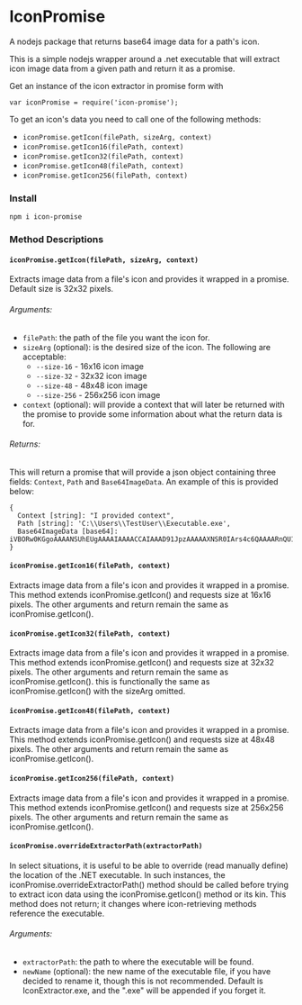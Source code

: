 # IconPromise

A nodejs package that returns base64 image data for a path's icon.

This is a simple nodejs wrapper around a .net executable that will extract icon image data from a given path and return it as a promise.

Get an instance of the icon extractor in promise form with

`var iconPromise = require('icon-promise');`

To get an icon's data you need to call one of the following methods:

* `iconPromise.getIcon(filePath, sizeArg, context)`
* `iconPromise.getIcon16(filePath, context)`
* `iconPromise.getIcon32(filePath, context)`
* `iconPromise.getIcon48(filePath, context)`
* `iconPromise.getIcon256(filePath, context)`

### Install

`npm i icon-promise`

### Method Descriptions

#### `iconPromise.getIcon(filePath, sizeArg, context)`

Extracts image data from a file's icon and provides it wrapped in a promise.
Default size is 32x32 pixels.

###### Arguments:
* `filePath`: the path of the file you want the icon for.
* `sizeArg` (optional): is the desired size of the icon. The following are acceptable:
  * `--size-16` - 16x16 icon image
  * `--size-32` - 32x32 icon image
  * `--size-48` - 48x48 icon image
  * `--size-256` - 256x256 icon image
* `context` (optional): will provide a context that will later be returned with
the promise to provide some information about what the return data is for.

###### Returns:
This will return a promise that will provide a json object containing three
fields: `Context`, `Path` and `Base64ImageData`. An example of this is provided below:

```
{
  Context [string]: "I provided context",
  Path [string]: 'C:\\Users\\TestUser\\Executable.exe',
  Base64ImageData [base64]: iVBORw0KGgoAAAANSUhEUgAAAAIAAAACCAIAAAD91JpzAAAAAXNSR0IArs4c6QAAAARnQU1BAACxjwv8YQUAAAAJcEhZcwAADsMAAA7DAcdvqGQAAAARSURBVBhXYwCC////gzEDAwAp5AX7bk/yfwAAAABJRU5ErkJggg==
}
```

#### `iconPromise.getIcon16(filePath, context)`

Extracts image data from a file's icon and provides it wrapped in a promise.
This method extends iconPromise.getIcon() and requests size at 16x16 pixels.
The other arguments and return remain the same as iconPromise.getIcon().

#### `iconPromise.getIcon32(filePath, context)`

Extracts image data from a file's icon and provides it wrapped in a promise.
This method extends iconPromise.getIcon() and requests size at 32x32 pixels.
The other arguments and return remain the same as iconPromise.getIcon(). this
is functionally the same as iconPromise.getIcon() with the sizeArg omitted.

#### `iconPromise.getIcon48(filePath, context)`

Extracts image data from a file's icon and provides it wrapped in a promise.
This method extends iconPromise.getIcon() and requests size at 48x48 pixels.
The other arguments and return remain the same as iconPromise.getIcon().

#### `iconPromise.getIcon256(filePath, context)`

Extracts image data from a file's icon and provides it wrapped in a promise.
This method extends iconPromise.getIcon() and requests size at 256x256 pixels.
The other arguments and return remain the same as iconPromise.getIcon().

#### `iconPromise.overrideExtractorPath(extractorPath)`

In select situations, it is useful to be able to override (read manually define) the location of the
.NET executable. In such instances, the iconPromise.overrideExtractorPath()
method should be called before trying to extract icon data using the
iconPromise.getIcon() method or its kin. This method does not return; it changes
where icon-retrieving methods reference the executable.

###### Arguments:
* `extractorPath`: the path to where the executable will be found.
* `newName` (optional): the new name of the executable file, if you have decided
to rename it, though this is not recommended. Default is IconExtractor.exe, and the ".exe" will be appended if you forget it.
